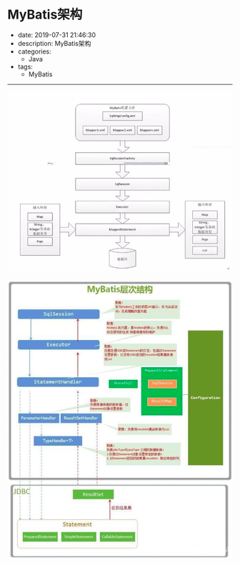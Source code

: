 #   MyBatis架构
+ date: 2019-07-31 21:46:30
+ description: MyBatis架构
+ categories:
  - Java
+ tags:
  - MyBatis
---

![](../images/20190731016.png)


![](../images/20190731015.png)

